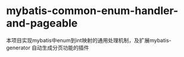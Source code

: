 mybatis-common-enum-handler-and-pageable
========================================

本项目实现mybatis中enum到int映射的通用处理机制，及扩展mybatis-generator 自动生成分页功能的插件
